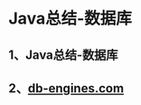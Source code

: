 # Java总结-数据库

## 1、<RouteLink to="/interview/1_db">Java总结-数据库</RouteLink>

## 2、[db-engines.com](https://db-engines.com/)
